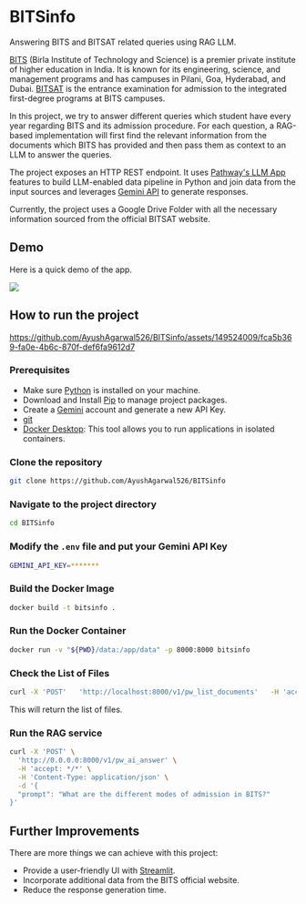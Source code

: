 

# BITSinfo

Answering BITS and BITSAT related queries using RAG LLM.

[BITS](https://www.bits-pilani.ac.in/) (Birla Institute of Technology and Science) is a premier private institute of higher education in India. It is known for its engineering, science, and management programs and has campuses in Pilani, Goa, Hyderabad, and Dubai. [BITSAT](https://www.bitsadmission.com/) is the entrance examination for admission to the integrated first-degree programs at BITS campuses.

In this project, we try to answer different queries which student have every year regarding BITS and its admission procedure. For each question, a RAG-based implementation will first find the relevant information from the documents which BITS has provided and then pass them as context to an LLM to answer the queries. 

The project exposes an HTTP REST endpoint. It uses [Pathway's LLM App](https://github.com/pathwaycom/llm-app/tree/main) features to build LLM-enabled data pipeline in Python and join data from the input sources and leverages [Gemini API](https://ai.google.dev/gemini-api/docs/api-key) to generate responses.

Currently, the project uses a Google Drive Folder with all the necessary information sourced from the official BITSAT website.


## Demo

Here is a quick demo of the app.

![](https://github.com/AyushAgarwal526/BITSinfo/blob/main/demo/BITSinfo_Demo.gif)


## How to run the project



https://github.com/AyushAgarwal526/BITSinfo/assets/149524009/fca5b369-fa0e-4b6c-870f-def6fa9612d7



### Prerequisites
- Make sure [Python](https://www.python.org/) is installed on your machine.
- Download and Install [Pip](https://pypi.org/project/pip/) to manage project packages.
- Create a [Gemini](https://ai.google.dev/gemini-api/docs/api-key) account and generate a new API Key.
- [git](https://git-scm.com/)
- [Docker Desktop](https://www.docker.com/products/docker-desktop/): This tool allows you to run applications in isolated containers.



### Clone the repository

```bash
git clone https://github.com/AyushAgarwal526/BITSinfo
```

### Navigate to the project directory

```bash
cd BITSinfo
```

### Modify the `.env` file and put your Gemini API Key

```bash
GEMINI_API_KEY=*******
```

### Build the Docker Image

```bash
docker build -t bitsinfo .
```

### Run the Docker Container

```bash
docker run -v "${PWD}/data:/app/data" -p 8000:8000 bitsinfo
```

### Check the List of Files

```bash
curl -X 'POST'   'http://localhost:8000/v1/pw_list_documents'   -H 'accept: */*'   -H 'Content-Type: application/json'
```
This will return the list of files.

### Run the RAG service

```bash
curl -X 'POST' \
  'http://0.0.0.0:8000/v1/pw_ai_answer' \
  -H 'accept: */*' \
  -H 'Content-Type: application/json' \
  -d '{
  "prompt": "What are the different modes of admission in BITS?"
}'
```

## Further Improvements

There are more things we can achieve with this project:

- Provide a user-friendly UI with [Streamlit](https://streamlit.io/).
- Incorporate additional data from the BITS official website.
- Reduce the response generation time.
